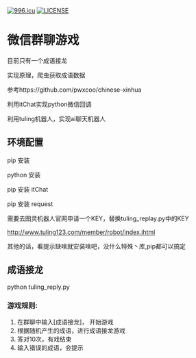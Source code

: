[![996.icu](https://img.shields.io/badge/link-996.icu-red.svg)](https://996.icu)
[![LICENSE](https://img.shields.io/badge/license-Anti%20996-blue.svg)](https://github.com/996icu/996.ICU/blob/master/LICENSE)

# 微信群聊游戏

目前只有一个成语接龙

实现原理，爬虫获取成语数据

参考https://github.com/pwxcoo/chinese-xinhua

利用itChat实现python微信回调

利用tuling机器人，实现ai聊天机器人

## 环境配置
pip 安装

python 安装

pip 安装 itChat

pip 安装 request

需要去图灵机器人官网申请一个KEY，替换tuling_replay.py中的KEY

http://www.tuling123.com/member/robot/index.jhtml

其他的话，看提示缺啥就安装啥吧，没什么特殊丶库,pip都可以搞定
## 成语接龙

python tuling_reply.py
### 游戏规则:	
1.	在群聊中输入[成语接龙]， 开始游戏
2. 根据随机产生的成语，进行成语接龙游戏
3. 答对10次，有戏结束
4. 输入错误的成语，会提示
